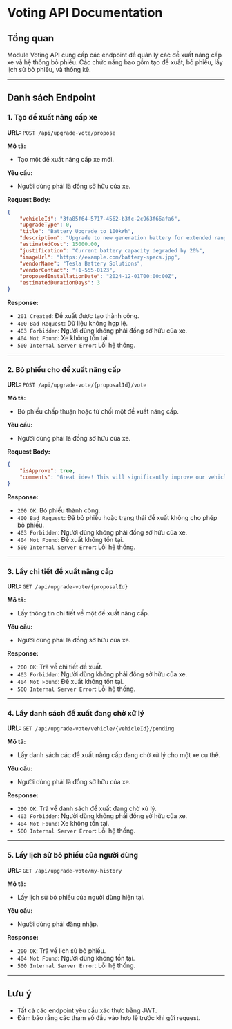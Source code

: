 # Voting API Documentation

## Tổng quan
Module Voting API cung cấp các endpoint để quản lý các đề xuất nâng cấp xe và hệ thống bỏ phiếu. Các chức năng bao gồm tạo đề xuất, bỏ phiếu, lấy lịch sử bỏ phiếu, và thống kê.

---

## Danh sách Endpoint

### 1. Tạo đề xuất nâng cấp xe
**URL:** `POST /api/upgrade-vote/propose`

**Mô tả:**
- Tạo một đề xuất nâng cấp xe mới.

**Yêu cầu:**
- Người dùng phải là đồng sở hữu của xe.

**Request Body:**
```json
{
    "vehicleId": "3fa85f64-5717-4562-b3fc-2c963f66afa6",
    "upgradeType": 0,
    "title": "Battery Upgrade to 100kWh",
    "description": "Upgrade to new generation battery for extended range",
    "estimatedCost": 15000.00,
    "justification": "Current battery capacity degraded by 20%",
    "imageUrl": "https://example.com/battery-specs.jpg",
    "vendorName": "Tesla Battery Solutions",
    "vendorContact": "+1-555-0123",
    "proposedInstallationDate": "2024-12-01T00:00:00Z",
    "estimatedDurationDays": 3
}
```

**Response:**
- `201 Created`: Đề xuất được tạo thành công.
- `400 Bad Request`: Dữ liệu không hợp lệ.
- `403 Forbidden`: Người dùng không phải đồng sở hữu của xe.
- `404 Not Found`: Xe không tồn tại.
- `500 Internal Server Error`: Lỗi hệ thống.

---

### 2. Bỏ phiếu cho đề xuất nâng cấp
**URL:** `POST /api/upgrade-vote/{proposalId}/vote`

**Mô tả:**
- Bỏ phiếu chấp thuận hoặc từ chối một đề xuất nâng cấp.

**Yêu cầu:**
- Người dùng phải là đồng sở hữu của xe.

**Request Body:**
```json
{
    "isApprove": true,
    "comments": "Great idea! This will significantly improve our vehicle's performance"
}
```

**Response:**
- `200 OK`: Bỏ phiếu thành công.
- `400 Bad Request`: Đã bỏ phiếu hoặc trạng thái đề xuất không cho phép bỏ phiếu.
- `403 Forbidden`: Người dùng không phải đồng sở hữu của xe.
- `404 Not Found`: Đề xuất không tồn tại.
- `500 Internal Server Error`: Lỗi hệ thống.

---

### 3. Lấy chi tiết đề xuất nâng cấp
**URL:** `GET /api/upgrade-vote/{proposalId}`

**Mô tả:**
- Lấy thông tin chi tiết về một đề xuất nâng cấp.

**Yêu cầu:**
- Người dùng phải là đồng sở hữu của xe.

**Response:**
- `200 OK`: Trả về chi tiết đề xuất.
- `403 Forbidden`: Người dùng không phải đồng sở hữu của xe.
- `404 Not Found`: Đề xuất không tồn tại.
- `500 Internal Server Error`: Lỗi hệ thống.

---

### 4. Lấy danh sách đề xuất đang chờ xử lý
**URL:** `GET /api/upgrade-vote/vehicle/{vehicleId}/pending`

**Mô tả:**
- Lấy danh sách các đề xuất nâng cấp đang chờ xử lý cho một xe cụ thể.

**Yêu cầu:**
- Người dùng phải là đồng sở hữu của xe.

**Response:**
- `200 OK`: Trả về danh sách đề xuất đang chờ xử lý.
- `403 Forbidden`: Người dùng không phải đồng sở hữu của xe.
- `404 Not Found`: Xe không tồn tại.
- `500 Internal Server Error`: Lỗi hệ thống.

---

### 5. Lấy lịch sử bỏ phiếu của người dùng
**URL:** `GET /api/upgrade-vote/my-history`

**Mô tả:**
- Lấy lịch sử bỏ phiếu của người dùng hiện tại.

**Yêu cầu:**
- Người dùng phải đăng nhập.

**Response:**
- `200 OK`: Trả về lịch sử bỏ phiếu.
- `404 Not Found`: Người dùng không tồn tại.
- `500 Internal Server Error`: Lỗi hệ thống.

---

## Lưu ý
- Tất cả các endpoint yêu cầu xác thực bằng JWT.
- Đảm bảo rằng các tham số đầu vào hợp lệ trước khi gửi request.